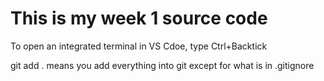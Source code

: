 # This is my week 1 source code


To open an integrated terminal in VS Cdoe, type Ctrl+Backtick

git add . means you add everything into git except for what is in .gitignore